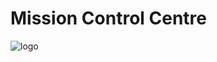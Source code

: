 # Mission Control Centre

![logo](https://user-images.githubusercontent.com/81879857/152667422-be768028-25c0-4d52-b7e5-199d40ca4a0f.png)
